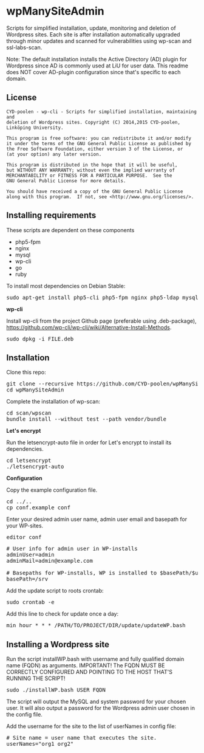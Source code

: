 wpManySiteAdmin
===========

Scripts for simplified installation, update, monitoring and deletion of Wordpress sites. Each site is after installation automatically upgraded through minor updates and scanned for vulnerabilities using wp-scan and ssl-labs-scan.

Note: The default installation installs the Active Directory (AD) plugin for Wordpress since AD is commonly used at LiU for user data. This readme does NOT cover AD-plugin configuration since that's specific to each domain.

## License

```
CYD-poolen - wp-cli - Scripts for simplified installation, maintaining and
deletion of Wordpress sites. Copyright (C) 2014,2015 CYD-poolen, Linköping University.

This program is free software: you can redistribute it and/or modify
it under the terms of the GNU General Public License as published by
the Free Software Foundation, either version 3 of the License, or
(at your option) any later version.

This program is distributed in the hope that it will be useful,
but WITHOUT ANY WARRANTY; without even the implied warranty of
MERCHANTABILITY or FITNESS FOR A PARTICULAR PURPOSE.  See the
GNU General Public License for more details.

You should have received a copy of the GNU General Public License
along with this program.  If not, see <http://www.gnu.org/licenses/>.
```

## Installing requirements

These scripts are dependent on these components

* php5-fpm
* nginx
* mysql
* wp-cli
* go
* ruby

To install most dependencies on Debian Stable:

<pre>
sudo apt-get install php5-cli php5-fpm nginx php5-ldap mysql-server php5-mysql ruby ruby-dev libcurl4-gnutls-dev make golang
</pre>

**wp-cli**

Install wp-cli from the project Github page (preferable using .deb-package), https://github.com/wp-cli/wp-cli/wiki/Alternative-Install-Methods.

<pre>
sudo dpkg -i FILE.deb
</pre>

## Installation

Clone this repo:

<pre>
git clone --recursive https://github.com/CYD-poolen/wpManySiteAdmin
cd wpManySiteAdmin
</pre>

Complete the installation of wp-scan:

<pre>
cd scan/wpscan
bundle install --without test --path vendor/bundle
</pre>

**Let's encrypt**

Run the letsencrypt-auto file in order for Let's encrypt to install its dependencies. 

<pre>
cd letsencrypt
./letsencrypt-auto
</pre>

**Configuration**

Copy the example configuration file.

<pre>
cd ../..
cp conf.example conf
</pre>

Enter your desired admin user name, admin user email and basepath for your WP-sites.

<pre>
editor conf
</pre>

<pre>
# User info for admin user in WP-installs
adminUser=admin
adminMail=admin@example.com

# Basepaths for WP-installs, WP is installed to $basePath/$userName
basePath=/srv
</pre>

Add the update script to roots crontab:

<pre>
sudo crontab -e
</pre>

Add this line to check for update once a day:

<pre>
min hour * * * /PATH/TO/PROJECT/DIR/update/updateWP.bash
</pre>


## Installing a Wordpress site

Run the script installWP.bash with username and fully qualified domain name (FQDN) as arguments. IMPORTANT! The FQDN MUST BE CORRECTLY CONFIGURED AND POINTING TO THE HOST THAT'S RUNNING THE SCRIPT!

<pre>
sudo ./installWP.bash USER FQDN
</pre>

The script will output the MySQL and system password for your chosen user. It will also output a password for the Wordpress admin user chosen in the config file.

Add the username for the site to the list of userNames in config file:

<pre>
# Site name = user name that executes the site.
userNames="org1 org2"
</pre>

